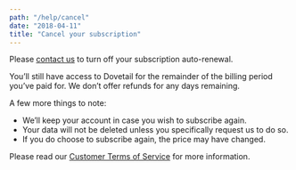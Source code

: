 ```yaml
---
path: "/help/cancel"
date: "2018-04-11"
title: "Cancel your subscription"
---
```


Please [contact us](mailto:hello@dovetailapp.com) to turn off your subscription auto-renewal.

You’ll still have access to Dovetail for the remainder of the billing period you’ve paid for. We don’t offer refunds for any days remaining.

A few more things to note:

* We’ll keep your account in case you wish to subscribe again.
* Your data will not be deleted unless you specifically request us to do so.
* If you do choose to subscribe again, the price may have changed.

Please read our [Customer Terms of Service](/legal/customer-terms) for more information.
